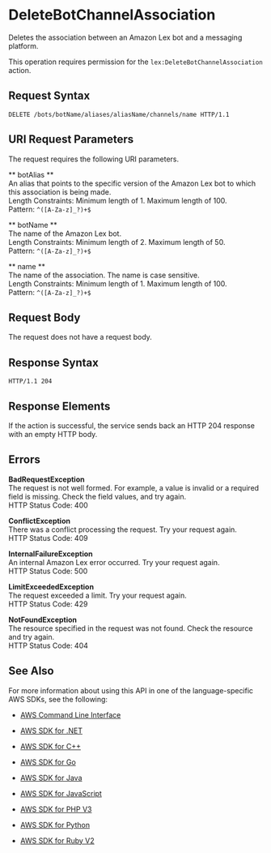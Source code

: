 # DeleteBotChannelAssociation<a name="API_DeleteBotChannelAssociation"></a>

Deletes the association between an Amazon Lex bot and a messaging platform\.

This operation requires permission for the `lex:DeleteBotChannelAssociation` action\.

## Request Syntax<a name="API_DeleteBotChannelAssociation_RequestSyntax"></a>

```
DELETE /bots/botName/aliases/aliasName/channels/name HTTP/1.1
```

## URI Request Parameters<a name="API_DeleteBotChannelAssociation_RequestParameters"></a>

The request requires the following URI parameters\.

 ** botAlias **   
An alias that points to the specific version of the Amazon Lex bot to which this association is being made\.  
Length Constraints: Minimum length of 1\. Maximum length of 100\.  
Pattern: `^([A-Za-z]_?)+$` 

 ** botName **   
The name of the Amazon Lex bot\.  
Length Constraints: Minimum length of 2\. Maximum length of 50\.  
Pattern: `^([A-Za-z]_?)+$` 

 ** name **   
The name of the association\. The name is case sensitive\.   
Length Constraints: Minimum length of 1\. Maximum length of 100\.  
Pattern: `^([A-Za-z]_?)+$` 

## Request Body<a name="API_DeleteBotChannelAssociation_RequestBody"></a>

The request does not have a request body\.

## Response Syntax<a name="API_DeleteBotChannelAssociation_ResponseSyntax"></a>

```
HTTP/1.1 204
```

## Response Elements<a name="API_DeleteBotChannelAssociation_ResponseElements"></a>

If the action is successful, the service sends back an HTTP 204 response with an empty HTTP body\.

## Errors<a name="API_DeleteBotChannelAssociation_Errors"></a>

 **BadRequestException**   
The request is not well formed\. For example, a value is invalid or a required field is missing\. Check the field values, and try again\.  
HTTP Status Code: 400

 **ConflictException**   
 There was a conflict processing the request\. Try your request again\.   
HTTP Status Code: 409

 **InternalFailureException**   
An internal Amazon Lex error occurred\. Try your request again\.  
HTTP Status Code: 500

 **LimitExceededException**   
The request exceeded a limit\. Try your request again\.  
HTTP Status Code: 429

 **NotFoundException**   
The resource specified in the request was not found\. Check the resource and try again\.  
HTTP Status Code: 404

## See Also<a name="API_DeleteBotChannelAssociation_SeeAlso"></a>

For more information about using this API in one of the language\-specific AWS SDKs, see the following:

+  [AWS Command Line Interface](http://docs.aws.amazon.com/goto/aws-cli/lex-models-2017-04-19/DeleteBotChannelAssociation) 

+  [AWS SDK for \.NET](http://docs.aws.amazon.com/goto/DotNetSDKV3/lex-models-2017-04-19/DeleteBotChannelAssociation) 

+  [AWS SDK for C\+\+](http://docs.aws.amazon.com/goto/SdkForCpp/lex-models-2017-04-19/DeleteBotChannelAssociation) 

+  [AWS SDK for Go](http://docs.aws.amazon.com/goto/SdkForGoV1/lex-models-2017-04-19/DeleteBotChannelAssociation) 

+  [AWS SDK for Java](http://docs.aws.amazon.com/goto/SdkForJava/lex-models-2017-04-19/DeleteBotChannelAssociation) 

+  [AWS SDK for JavaScript](http://docs.aws.amazon.com/goto/AWSJavaScriptSDK/lex-models-2017-04-19/DeleteBotChannelAssociation) 

+  [AWS SDK for PHP V3](http://docs.aws.amazon.com/goto/SdkForPHPV3/lex-models-2017-04-19/DeleteBotChannelAssociation) 

+  [AWS SDK for Python](http://docs.aws.amazon.com/goto/boto3/lex-models-2017-04-19/DeleteBotChannelAssociation) 

+  [AWS SDK for Ruby V2](http://docs.aws.amazon.com/goto/SdkForRubyV2/lex-models-2017-04-19/DeleteBotChannelAssociation) 